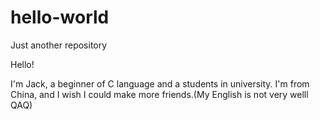 # hello-world
Just another repository

Hello!

I'm Jack, a beginner of C language and a students in university.
I'm from China, and I wish I could make more friends.(My English is not very welll QAQ)
